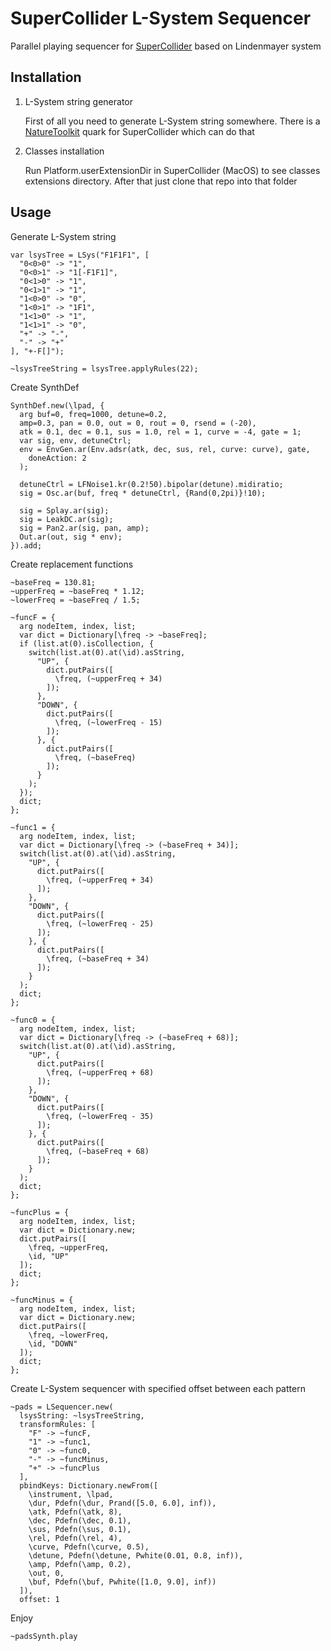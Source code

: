 
# SuperCollider L-System Sequencer

Parallel playing sequencer for [SuperCollider](https://github.com/supercollider/supercollider) based on Lindenmayer system

## Installation

 1. L-System string generator
 
	First of all you need to generate L-System string somewhere. There is a [NatureToolkit](https://quark.sccode.org/NatureToolkit/LSys/Help/LSys.html) quark for SuperCollider which can do that

 2. Classes installation
 
	 Run Platform.userExtensionDir in SuperCollider (MacOS) to see classes extensions directory. After that just clone that repo into that folder

 

## Usage
Generate L-System string

    var lsysTree = LSys("F1F1F1", [
      "0<0>0" -> "1",
      "0<0>1" -> "1[-F1F1]",
      "0<1>0" -> "1",
      "0<1>1" -> "1",
      "1<0>0" -> "0",
      "1<0>1" -> "1F1",
      "1<1>0" -> "1",
      "1<1>1" -> "0",
      "+" -> "-",
      "-" -> "+"
    ], "+-F[]");
    
    ~lsysTreeString = lsysTree.applyRules(22);

Create SynthDef

    SynthDef.new(\lpad, {
      arg buf=0, freq=1000, detune=0.2,
      amp=0.3, pan = 0.0, out = 0, rout = 0, rsend = (-20),
      atk = 0.1, dec = 0.1, sus = 1.0, rel = 1, curve = -4, gate = 1;
      var sig, env, detuneCtrl;
      env = EnvGen.ar(Env.adsr(atk, dec, sus, rel, curve: curve), gate,
        doneAction: 2
      );
    
      detuneCtrl = LFNoise1.kr(0.2!50).bipolar(detune).midiratio;
      sig = Osc.ar(buf, freq * detuneCtrl, {Rand(0,2pi)}!10);
    
      sig = Splay.ar(sig);
      sig = LeakDC.ar(sig);
      sig = Pan2.ar(sig, pan, amp);
      Out.ar(out, sig * env);
    }).add;

Create replacement functions

    ~baseFreq = 130.81;
    ~upperFreq = ~baseFreq * 1.12;
    ~lowerFreq = ~baseFreq / 1.5;
    
    ~funcF = {
      arg nodeItem, index, list;
      var dict = Dictionary[\freq -> ~baseFreq];
      if (list.at(0).isCollection, {
        switch(list.at(0).at(\id).asString,
          "UP", {
            dict.putPairs([
              \freq, (~upperFreq + 34)
            ]);
          },
          "DOWN", {
            dict.putPairs([
              \freq, (~lowerFreq - 15)
            ]);
          }, {
            dict.putPairs([
              \freq, (~baseFreq)
            ]);
          }
        );
      });
      dict;
    };
    
    ~func1 = {
      arg nodeItem, index, list;
      var dict = Dictionary[\freq -> (~baseFreq + 34)];
      switch(list.at(0).at(\id).asString,
        "UP", {
          dict.putPairs([
            \freq, (~upperFreq + 34)
          ]);
        },
        "DOWN", {
          dict.putPairs([
            \freq, (~lowerFreq - 25)
          ]);
        }, {
          dict.putPairs([
            \freq, (~baseFreq + 34)
          ]);
        }
      );
      dict;
    };
    
    ~func0 = {
      arg nodeItem, index, list;
      var dict = Dictionary[\freq -> (~baseFreq + 68)];
      switch(list.at(0).at(\id).asString,
        "UP", {
          dict.putPairs([
            \freq, (~upperFreq + 68)
          ]);
        },
        "DOWN", {
          dict.putPairs([
            \freq, (~lowerFreq - 35)
          ]);
        }, {
          dict.putPairs([
            \freq, (~baseFreq + 68)
          ]);
        }
      );
      dict;
    };
    
    ~funcPlus = {
      arg nodeItem, index, list;
      var dict = Dictionary.new;
      dict.putPairs([
        \freq, ~upperFreq,
        \id, "UP"
      ]);
      dict;
    };
    
    ~funcMinus = {
      arg nodeItem, index, list;
      var dict = Dictionary.new;
      dict.putPairs([
        \freq, ~lowerFreq,
        \id, "DOWN"
      ]);
      dict;
    };

Create L-System sequencer with specified offset between each pattern

    ~pads = LSequencer.new(
      lsysString: ~lsysTreeString,
      transformRules: [
        "F" -> ~funcF,
        "1" -> ~func1,
        "0" -> ~func0,
        "-" -> ~funcMinus,
        "+" -> ~funcPlus
      ],
      pbindKeys: Dictionary.newFrom([
        \instrument, \lpad,
        \dur, Pdefn(\dur, Prand([5.0, 6.0], inf)),
        \atk, Pdefn(\atk, 8),
        \dec, Pdefn(\dec, 0.1),
        \sus, Pdefn(\sus, 0.1),
        \rel, Pdefn(\rel, 4),
        \curve, Pdefn(\curve, 0.5),
        \detune, Pdefn(\detune, Pwhite(0.01, 0.8, inf)),
        \amp, Pdefn(\amp, 0.2),
        \out, 0,
        \buf, Pdefn(\buf, Pwhite([1.0, 9.0], inf))
      ]),
      offset: 1

Enjoy

    ~padsSynth.play
